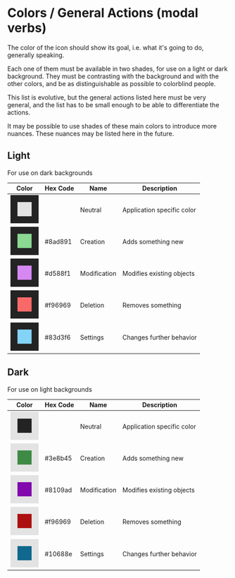 # Colors / General Actions (modal verbs)

The color of the icon should show its goal, i.e. what it's going to do, generally speaking.

Each one of them must be available in two shades, for use on a light or dark background. They must be contrasting with the background and with the other colors, and be as distinguishable as possible to colorblind people.

This list is evolutive, but the general actions listed here must be very general, and the list has to be small enough to be able to differentiate the actions.

It may be possible to use shades of these main colors to introduce more nuances. These nuances may be listed here in the future.

## Light

For use on dark backgrounds

| Color | Hex Code | Name | Description |
|---|---|---|---|
| ![](icons/0_Colors/neutral_l.svg) | | Neutral | Application specific color |
| ![](icons/0_Colors/creation_l.svg) | #8ad891 | Creation | Adds something new |
| ![](icons/0_Colors/modification_l.svg) | #d588f1 | Modification | Modifies existing objects |
| ![](icons/0_Colors/deletion_l.svg) | #f96969 | Deletion | Removes something |
| ![](icons/0_Colors/settings_l.svg) | #83d3f6 | Settings | Changes further behavior |

## Dark

For use on light backgrounds

| Color | Hex Code | Name | Description |
|---|---|---|---|
| ![](icons/0_Colors/neutral_d.svg) | | Neutral | Application specific color |
| ![](icons/0_Colors/creation_d.svg) | #3e8b45 | Creation | Adds something new |
| ![](icons/0_Colors/modification_d.svg) | #8109ad | Modification | Modifies existing objects |
| ![](icons/0_Colors/deletion_d.svg) | #f96969 | Deletion | Removes something |
| ![](icons/0_Colors/settings_d.svg) | #10688e | Settings | Changes further behavior |